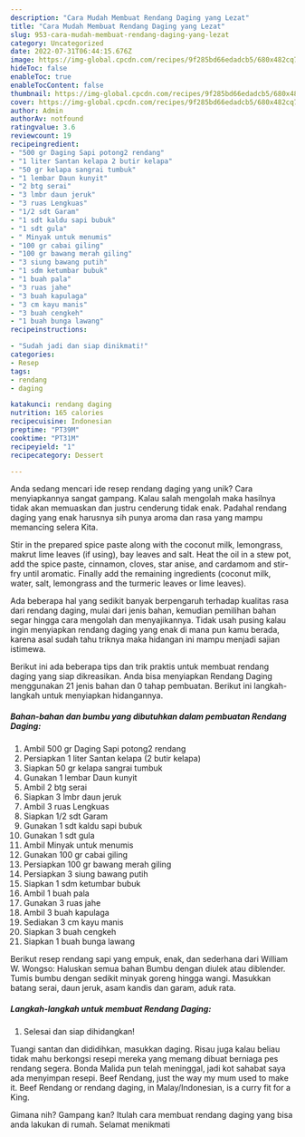 ```yaml
---
description: "Cara Mudah Membuat Rendang Daging yang Lezat"
title: "Cara Mudah Membuat Rendang Daging yang Lezat"
slug: 953-cara-mudah-membuat-rendang-daging-yang-lezat
category: Uncategorized
date: 2022-07-31T06:44:15.676Z
image: https://img-global.cpcdn.com/recipes/9f285bd66edadcb5/680x482cq70/rendang-daging-foto-resep-utama.jpg
hideToc: false
enableToc: true
enableTocContent: false
thumbnail: https://img-global.cpcdn.com/recipes/9f285bd66edadcb5/680x482cq70/rendang-daging-foto-resep-utama.jpg
cover: https://img-global.cpcdn.com/recipes/9f285bd66edadcb5/680x482cq70/rendang-daging-foto-resep-utama.jpg
author: Admin
authorAv: notfound
ratingvalue: 3.6
reviewcount: 19
recipeingredient:
- "500 gr Daging Sapi potong2 rendang"
- "1 liter Santan kelapa 2 butir kelapa"
- "50 gr kelapa sangrai tumbuk"
- "1 lembar Daun kunyit"
- "2 btg serai"
- "3 lmbr daun jeruk"
- "3 ruas Lengkuas"
- "1/2 sdt Garam"
- "1 sdt kaldu sapi bubuk"
- "1 sdt gula"
- " Minyak untuk menumis"
- "100 gr cabai giling"
- "100 gr bawang merah giling"
- "3 siung bawang putih"
- "1 sdm ketumbar bubuk"
- "1 buah pala"
- "3 ruas jahe"
- "3 buah kapulaga"
- "3 cm kayu manis"
- "3 buah cengkeh"
- "1 buah bunga lawang"
recipeinstructions:

- "Sudah jadi dan siap dinikmati!"
categories:
- Resep
tags:
- rendang
- daging

katakunci: rendang daging 
nutrition: 165 calories
recipecuisine: Indonesian
preptime: "PT39M"
cooktime: "PT31M"
recipeyield: "1"
recipecategory: Dessert

---
```





Anda sedang mencari ide resep rendang daging yang unik? Cara menyiapkannya sangat gampang. Kalau salah mengolah maka hasilnya tidak akan memuaskan dan justru cenderung tidak enak. Padahal rendang daging yang enak harusnya sih punya aroma dan rasa yang mampu memancing selera Kita.





Stir in the prepared spice paste along with the coconut milk, lemongrass, makrut lime leaves (if using), bay leaves and salt. Heat the oil in a stew pot, add the spice paste, cinnamon, cloves, star anise, and cardamom and stir-fry until aromatic. Finally add the remaining ingredients (coconut milk, water, salt, lemongrass and the turmeric leaves or lime leaves).

Ada beberapa hal yang sedikit banyak berpengaruh terhadap kualitas rasa dari rendang daging, mulai dari jenis bahan, kemudian pemilihan bahan segar hingga cara mengolah dan menyajikannya. Tidak usah pusing kalau ingin menyiapkan rendang daging yang enak di mana pun kamu berada, karena asal sudah tahu triknya maka hidangan ini mampu menjadi sajian istimewa.






Berikut ini ada beberapa tips dan trik praktis untuk membuat rendang daging yang siap dikreasikan. Anda bisa menyiapkan Rendang Daging menggunakan 21 jenis bahan dan 0 tahap pembuatan. Berikut ini langkah-langkah untuk menyiapkan hidangannya.

<!--inarticleads1-->

##### Bahan-bahan dan bumbu yang dibutuhkan dalam pembuatan Rendang Daging:

1. Ambil 500 gr Daging Sapi potong2 rendang
1. Persiapkan 1 liter Santan kelapa (2 butir kelapa)
1. Siapkan 50 gr kelapa sangrai tumbuk
1. Gunakan 1 lembar Daun kunyit
1. Ambil 2 btg serai
1. Siapkan 3 lmbr daun jeruk
1. Ambil 3 ruas Lengkuas
1. Siapkan 1/2 sdt Garam
1. Gunakan 1 sdt kaldu sapi bubuk
1. Gunakan 1 sdt gula
1. Ambil  Minyak untuk menumis
1. Gunakan 100 gr cabai giling
1. Persiapkan 100 gr bawang merah giling
1. Persiapkan 3 siung bawang putih
1. Siapkan 1 sdm ketumbar bubuk
1. Ambil 1 buah pala
1. Gunakan 3 ruas jahe
1. Ambil 3 buah kapulaga
1. Sediakan 3 cm kayu manis
1. Siapkan 3 buah cengkeh
1. Siapkan 1 buah bunga lawang


Berikut resep rendang sapi yang empuk, enak, dan sederhana dari William W. Wongso: Haluskan semua bahan Bumbu dengan diulek atau diblender. Tumis bumbu dengan sedikit minyak goreng hingga wangi. Masukkan batang serai, daun jeruk, asam kandis dan garam, aduk rata. 

<!--inarticleads2-->

##### Langkah-langkah untuk membuat Rendang Daging:


1. Selesai dan siap dihidangkan!

Tuangi santan dan dididihkan, masukkan daging. Risau juga kalau beliau tidak mahu berkongsi resepi mereka yang memang dibuat berniaga pes rendang segera. Bonda Malida pun telah meninggal, jadi kot sahabat saya ada menyimpan resepi. Beef Rendang, just the way my mum used to make it. Beef Rendang or rendang daging, in Malay/Indonesian, is a curry fit for a King. 

Gimana nih? Gampang kan? Itulah cara membuat rendang daging yang bisa anda lakukan di rumah. Selamat menikmati
